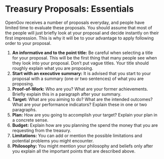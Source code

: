 # Treasury Proposals: Essentials

OpenGov receives a number of proposals everyday, and people have limited time to evaluate these proposals. You should assume that most of the people will just briefly look at your proposal and decide instantly on their first impression. This is why it will be to your advantage to apply following order to your proposal.

1. **An informative and to the point title:** Be careful when selecting a title for your proposal. This will be the first thing that many people see when they look into your proposal. Don’t put vague titles. Your title should roughly explain what you are proposing.
2. **Start with an executive summary:** It is advised that you start to your proposal with a summary (one or two sentences) of what you are proposing.
3. **Proof-of-Work:** Who are you? What are your former achievements. Briefly explain this in a paragraph after your summary.
4. **Target:** What are you aiming to do? What are the intended outcomes? What are your performance indicators? Explain these in one or two paragraphs.
5. **Plan:** How are you going to accomplish your target? Explain your plan in a concrete sense.
6. **Budget:** Explain how are you planning the spend the money that you are requesting from the treasury.
7. **Limitations:** You can add or mention the possible limitations and potential problems you might encounter.
8. **Philosophy:** You might mention your philosophy and beliefs only after you explain all the important points that are described above.